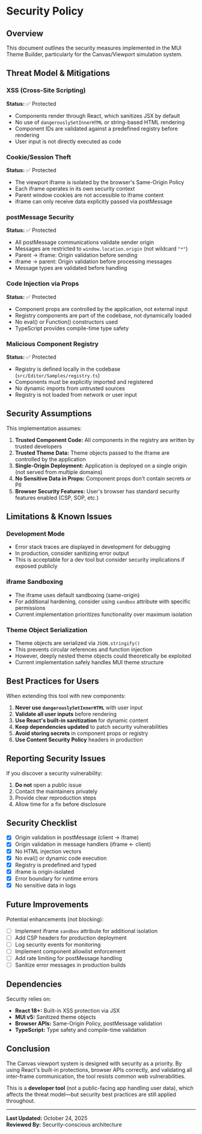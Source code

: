 # Security Policy

## Overview

This document outlines the security measures implemented in the MUI Theme Builder, particularly for the Canvas/Viewport simulation system.

## Threat Model & Mitigations

### XSS (Cross-Site Scripting)

**Status:** ✅ Protected

- Components render through React, which sanitizes JSX by default
- No use of `dangerouslySetInnerHTML` or string-based HTML rendering
- Component IDs are validated against a predefined registry before rendering
- User input is not directly executed as code

### Cookie/Session Theft

**Status:** ✅ Protected

- The viewport iframe is isolated by the browser's Same-Origin Policy
- Each iframe operates in its own security context
- Parent window cookies are not accessible to iframe content
- iframe can only receive data explicitly passed via postMessage

### postMessage Security

**Status:** ✅ Protected

- All postMessage communications validate sender origin
- Messages are restricted to `window.location.origin` (not wildcard `"*"`)
- Parent → iframe: Origin validation before sending
- iframe → parent: Origin validation before processing messages
- Message types are validated before handling

### Code Injection via Props

**Status:** ✅ Protected

- Component props are controlled by the application, not external input
- Registry components are part of the codebase, not dynamically loaded
- No eval() or Function() constructors used
- TypeScript provides compile-time type safety

### Malicious Component Registry

**Status:** ✅ Protected

- Registry is defined locally in the codebase (`src/Editor/Samples/registry.ts`)
- Components must be explicitly imported and registered
- No dynamic imports from untrusted sources
- Registry is not loaded from network or user input

## Security Assumptions

This implementation assumes:

1. **Trusted Component Code:** All components in the registry are written by trusted developers
2. **Trusted Theme Data:** Theme objects passed to the iframe are controlled by the application
3. **Single-Origin Deployment:** Application is deployed on a single origin (not served from multiple domains)
4. **No Sensitive Data in Props:** Component props don't contain secrets or PII
5. **Browser Security Features:** User's browser has standard security features enabled (CSP, SOP, etc.)

## Limitations & Known Issues

### Development Mode

- Error stack traces are displayed in development for debugging
- In production, consider sanitizing error output
- This is acceptable for a dev tool but consider security implications if exposed publicly

### iframe Sandboxing

- The iframe uses default sandboxing (same-origin)
- For additional hardening, consider using `sandbox` attribute with specific permissions
- Current implementation prioritizes functionality over maximum isolation

### Theme Object Serialization

- Theme objects are serialized via `JSON.stringify()`
- This prevents circular references and function injection
- However, deeply nested theme objects could theoretically be exploited
- Current implementation safely handles MUI theme structure

## Best Practices for Users

When extending this tool with new components:

1. **Never use `dangerouslySetInnerHTML`** with user input
2. **Validate all user inputs** before rendering
3. **Use React's built-in sanitization** for dynamic content
4. **Keep dependencies updated** to patch security vulnerabilities
5. **Avoid storing secrets** in component props or registry
6. **Use Content Security Policy** headers in production

## Reporting Security Issues

If you discover a security vulnerability:

1. **Do not** open a public issue
2. Contact the maintainers privately
3. Provide clear reproduction steps
4. Allow time for a fix before disclosure

## Security Checklist

- [x] Origin validation in postMessage (client → iframe)
- [x] Origin validation in message handlers (iframe ← client)
- [x] No HTML injection vectors
- [x] No eval() or dynamic code execution
- [x] Registry is predefined and typed
- [x] iframe is origin-isolated
- [x] Error boundary for runtime errors
- [x] No sensitive data in logs

## Future Improvements

Potential enhancements (not blocking):

- [ ] Implement iframe `sandbox` attribute for additional isolation
- [ ] Add CSP headers for production deployment
- [ ] Log security events for monitoring
- [ ] Implement component allowlist enforcement
- [ ] Add rate limiting for postMessage handling
- [ ] Sanitize error messages in production builds

## Dependencies

Security relies on:

- **React 18+:** Built-in XSS protection via JSX
- **MUI v5:** Sanitized theme objects
- **Browser APIs:** Same-Origin Policy, postMessage validation
- **TypeScript:** Type safety and compile-time validation

## Conclusion

The Canvas viewport system is designed with security as a priority. By using React's built-in protections, browser APIs correctly, and validating all inter-frame communication, the tool resists common web vulnerabilities.

This is a **developer tool** (not a public-facing app handling user data), which affects the threat model—but security best practices are still applied throughout.

---

**Last Updated:** October 24, 2025  
**Reviewed By:** Security-conscious architecture
